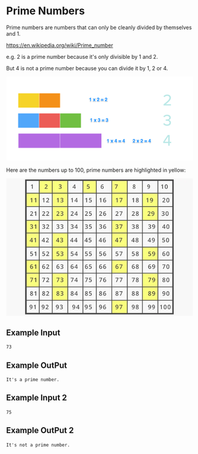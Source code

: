 
# Prime Numbers

Prime numbers are numbers that can only be cleanly divided by themselves and 1.

https://en.wikipedia.org/wiki/Prime_number

e.g. 2 is a prime number because it's only divisible by 1 and 2.

But 4 is not a prime number because you can divide it by 1, 2 or 4.



![Prime_number](https://github.com/Abdurahman-hassan/100DaysOfCode/blob/main/Day08/8.2.PrimeNumbers%20/8.2prime.png?raw=true)


Here are the numbers up to 100, prime numbers are highlighted in yellow:

![Prime_number](https://github.com/Abdurahman-hassan/100DaysOfCode/blob/main/Day08/8.2.PrimeNumbers%20/8.2prime_2.png?raw=true)


## Example Input

```
73
```

## Example OutPut

```
It's a prime number.
```

## Example Input 2

```
75
```

## Example OutPut 2

```
It's not a prime number.
```
